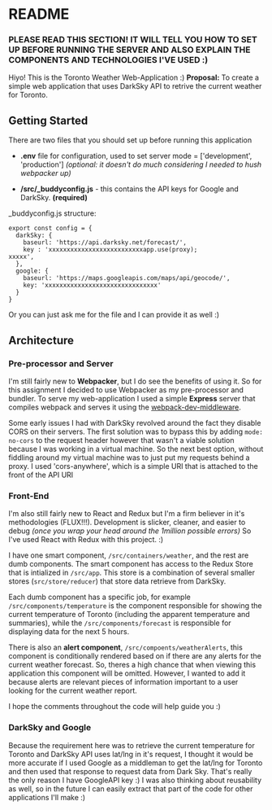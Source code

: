# README

### PLEASE READ THIS SECTION! IT WILL TELL YOU HOW TO SET UP BEFORE RUNNING THE SERVER AND ALSO EXPLAIN THE COMPONENTS AND TECHNOLOGIES I'VE USED :)

Hiyo! This is the Toronto Weather Web-Application :)
**Proposal:** To create a simple web application that uses DarkSky API to retrive the current weather for Toronto.
## Getting Started

There are two files that you should set up before running this application

- **.env** file for configuration, used to set server mode = ['development', 'production'] _(optional: it doesn't do much considering I needed to hush webpacker up)_

- **/src/\_buddyconfig.js** - this contains the API keys for Google and DarkSky. **(required)**

\_buddyconfig.js structure:

```
export const config = {
  darkSky: {
    baseurl: 'https://api.darksky.net/forecast/',
    key : 'xxxxxxxxxxxxxxxxxxxxxxxxxxapp.use(proxy);
xxxxx',
  },
  google: {
    baseurl: 'https://maps.googleapis.com/maps/api/geocode/',
    key: 'xxxxxxxxxxxxxxxxxxxxxxxxxxxxxxx'
  }
}
```

Or you can just ask me for the file and I can provide it as well :)

## Architecture

### Pre-processor and Server
I'm still fairly new to **Webpacker**, but I do see the benefits of using it. So for this assignment I decided to use Webpacker as my pre-processor and bundler. To serve my web-application I used a simple **Express** server that compiles webpack and serves it using the [webpack-dev-middleware](https://github.com/webpack/docs/wiki/webpack-dev-middleware).


Some early issues I had with DarkSky revolved around the fact they disable CORS on their servers. The first solution was to bypass this by adding `mode: no-cors` to the request header however that wasn't a viable solution because I was working in a virtual machine. So the next best option, without fiddling around my virtual machine was to just put my requests behind a proxy. I used 'cors-anywhere', which is a simple URI that is attached to the front of the API URI


### Front-End
I'm also still fairly new to React and Redux but I'm a firm believer in it's methodologies (FLUX!!!). Development is slicker, cleaner, and easier to debug _(once you wrap your head around the 1million possible errors)_
So I've used React with Redux with this project. :)

I have one smart component, `/src/containers/weather`, and the rest are dumb components. The smart component has access to the Redux Store that is intialized in `/src/app`. This store is a combination of several smaller stores (`src/store/reducer`) that store data retrieve from DarkSky.

Each dumb component has a specific job, for example `/src/components/temperature` is the component responsible for showing the current temperature of Toronto (including the apparent temperature and summaries), while the `/src/components/forecast` is responsible for displaying data for the next 5 hours.

There is also an **alert component**, `/src/compoents/weatherAlerts`, this component is conditionally rendered based on if there are any alerts for the current weather forecast. So, theres a high chance that when viewing this application this component will be omitted. However, I wanted to add it because alerts are relevant pieces of information important to a user looking for the current weather report.

I hope the comments throughout the code will help guide you :)


### DarkSky and Google
Because the requirement here was to retrieve the current temperature for Toronto and DarkSky API uses lat/lng in it's request, I thought it would be more accurate if I used Google as a middleman to get the lat/lng for Toronto and then used that response to request data from Dark Sky.
That's really the only reason I have GoogleAPI key :)
I was also thinking about reusability as well, so in the future I can easily extract that part of the code for other applications I'll make :)
